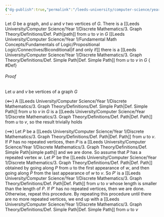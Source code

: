 ```yaml
---
{"dg-publish":true,"permalink":"/leeds-university/computer-science/year-1/discrete-mathematics/3-graph-theory/theorems/lemma-3-1/","tags":["Theorem"]}
---
```


Let $G$ be a graph, and $u$ and $v$ two vertices of $G$. There is a [[Leeds University/Computer Science/Year 1/Discrete Mathematics/3. Graph Theory/Definitions/Def. Path\|path]] from $u$ to $v$ in $G$ [[Leeds University/Computer Science/Year 1/Fundamental Math Concepts/Fundamentals of Logic/Propositional Logic/Connectives/Biconditional\|if and only if]] there is a [[Leeds University/Computer Science/Year 1/Discrete Mathematics/3. Graph Theory/Definitions/Def. Simple Path\|Def. Simple Path]] from $u$ to $v$ in $G$
{ #Def}


###### *Proof*
Let $u$ and $v$ be vertices of a graph $G$

$(\impliedby)$ A [[Leeds University/Computer Science/Year 1/Discrete Mathematics/3. Graph Theory/Definitions/Def. Simple Path\|Def. Simple Path]] from $u$ to $v$ in $G$ is a [[Leeds University/Computer Science/Year 1/Discrete Mathematics/3. Graph Theory/Definitions/Def. Path\|Def. Path]] from $u$ to $v$, so the result trivially holds

$(\implies)$ Let $P$ be a [[Leeds University/Computer Science/Year 1/Discrete Mathematics/3. Graph Theory/Definitions/Def. Path\|Def. Path]] from $u$ to $v$. If $P$ has no repeated vertices, then $P$ is a [[Leeds University/Computer Science/Year 1/Discrete Mathematics/3. Graph Theory/Definitions/Def. Simple Path\|simple path]] and we are done. So assume that $P$ has a repeated vertex $w$. Let $P'$ be the [[Leeds University/Computer Science/Year 1/Discrete Mathematics/3. Graph Theory/Definitions/Def. Path\|Def. Path]] obtained by going along $P$ from $u$ to the first appearance of $w$, and then going along $P$ from the last appearance of $w$ to $v$. So $P'$ is a [[Leeds University/Computer Science/Year 1/Discrete Mathematics/3. Graph Theory/Definitions/Def. Path\|Def. Path]] from $u$ to $v$ whose length is smaller than the length of $P$. If $P'$ has no repeated vertices, then we are done. Otherwise, repeat this procedure. By repeating this procedure until there are no more repeated vertices, we end up with a [[Leeds University/Computer Science/Year 1/Discrete Mathematics/3. Graph Theory/Definitions/Def. Simple Path\|Def. Simple Path]] from $u$ to $v$
